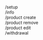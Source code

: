 /setup  
/info  
/product create <emoji> <name> <price>  
/product remove <id>  
/product edit <id> <emoji> <name> <price>  
/withdrawal <sum>  